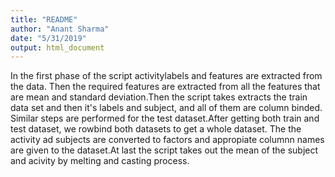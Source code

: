 ```yaml
---
title: "README"
author: "Anant Sharma"
date: "5/31/2019"
output: html_document
---
```


In the first phase of the script activitylabels and features are extracted from the data. Then the required features are extracted from all the features that are mean and standard deviation.Then the script takes extracts the train data set and then it's labels and subject, and all of them are column binded. Similar steps are performed for the test dataset.After getting both train and test dataset, we rowbind both datasets to get a whole dataset. The the activity ad subjects are converted to factors and appropiate columnn names are given to the dataset.At last the script takes out the mean of the subject and acivity by melting and casting process.


